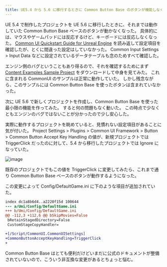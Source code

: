 ```yaml
---
title: UE5.4 から 5.6 に移行するときに Common Button Base のボタンが機能しなくなった時の確認事項
---
```


UE 5.4 で制作したプロジェクトを UE 5.6 に移行したときに、それまでは動作していた Common Button Base ベースのボタンが動かなくなった。
具体的には、マウスやゲームパッドには反応するけど、キーボードには反応しなくなった。
[Common UI Quickstart Guide for Unreal Engine](https://dev.epicgames.com/documentation/en-us/unreal-engine/common-ui-quickstart-guide-for-unreal-engine)
を読み返して設定項目を確認したが、とくに間違った設定はしていなかった。
Common Input Settings > Input Data などに設定されているデータテーブルも念のためすべて確認した。

エンジン側のバグということもあり得るので、それを確認するためにまず
[Content Examples Sample Project](https://dev.epicgames.com/documentation/en-us/unreal-engine/content-examples-sample-project-for-unreal-engine)
をダウンロードして中身を見てみた。
これに含まれる CommonUI のサンプルは正常に動作していた。
しかし残念ながら、このサンプルには Common Button Base を使ったボタンは含まれていなかった。

次に UE 5.6 で新しくプロジェクトを作成し、Common Button Base を使った最小限の機能を作ってみた。
すると何の問題もなく動いた。
この時点で少なくともエンジンのバグではないことが分かったので少し安心した。

実際に動作するプロジェクトを眺めていると、見慣れない設定項目があることに気が付いた。
Project Settings > Plugins > Common UI Framework > Button > Common Button Accept Key Handling
の値が、新規プロジェクトでは TriggerClick だったのに対して、5.4 から移行したプロジェクトでは Ignore になっていた。

![image](https://github.com/user-attachments/assets/843def89-3c9f-4043-9eab-1c9ce6a437e3)

既存のプロジェクトでもこの値を TriggerClick に変更してみたら、これまで通り Common Button Base ベースのボタンが動作するようになった。

この変更によって Config/DefaultGame.ini に下のような項目が追加されていた。

```diff
index dc1a8b6d4..a2220f15d 100644
--- a/Umi/Config/DefaultGame.ini
+++ b/Umi/Config/DefaultGame.ini
@@ -112,3 +112,6 @@ bSkipMovies=False
 bRetainStagedDirectory=False
 CustomStageCopyHandler=

+[/Script/CommonUI.CommonUISettings]
+CommonButtonAcceptKeyHandling=TriggerClick
+
```

Common Button Base はとても便利だけどいまだに公式のドキュメントが整備されていないので、こういう非互換な変更があるとちょっと悩む。
